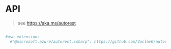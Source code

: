 # API
> see https://aka.ms/autorest

``` yaml

#use-extension:
  #"@microsoft.azure/autorest.csharp": https://github.com/VaclavK/autorest.csharp
  
